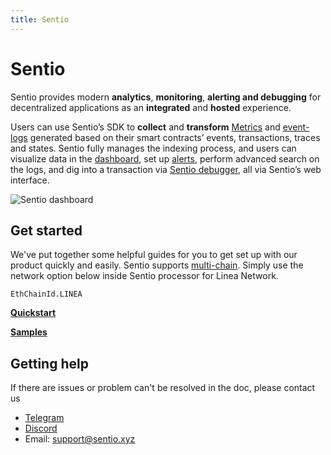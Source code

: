 ```yaml
---
title: Sentio
---
```


# Sentio

Sentio provides modern **analytics**, **monitoring**, **alerting and debugging** for decentralized applications as an **integrated** and **hosted** experience.

Users can use Sentio’s SDK to **collect** and **transform** [Metrics](https://docs.sentio.xyz/references/concepts/data-types/metrics) and [event-logs](https://docs.sentio.xyz/references/concepts/data-types/event-logs) generated based on their smart contracts’ events, transactions, traces and states. Sentio fully manages the indexing process, and users can visualize data in the [dashboard](https://docs.sentio.xyz/how-to-guides-by-examples/visualize-results/build-dashboards), set up [alerts](https://docs.sentio.xyz/references/concepts/alerts), perform advanced search on the logs, and dig into a transaction via [Sentio debugger](https://docs.sentio.xyz/sentio-debugger), all via Sentio’s web interface.

<div class="center-container">
  <div class="img-large">
      <img
        src="/img/article_images/Build_on_Linea/Tooling_and_infrastructure/Data_indexers/Sentio/Sentio_dashboard.png"
        alt="Sentio dashboard"
      />
  </div>
</div>

## Get started

We've put together some helpful guides for you to get set up with our product quickly and easily. Sentio supports [multi-chain](https://docs.sentio.xyz/best-practices/multi-chain-support). Simply use the network option below inside Sentio processor for Linea Network.

```
EthChainId.LINEA
```

[**Quickstart**](https://docs.sentio.xyz/quickstart)

[**Samples**](https://docs.sentio.xyz/samples)

## Getting help

If there are issues or problem can't be resolved in the doc, please contact us

- [Telegram](https://t.me/sentioxyz)
- [Discord](https://discord.gg/vSdkMYqnjb)
- Email: [support@sentio.xyz](mailto:support@sentio.xyz)
